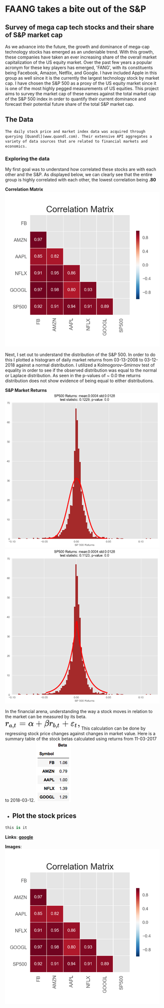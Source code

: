 # FAANG takes a bite out of the S&P
## Survey of mega cap tech stocks and their share of S&amp;P market cap

  As we advance into the future, the growth and dominance of mega-cap technology stocks has emerged as an undeniable trend. With this growth,  these companies have taken an ever increasing share of the overall market capitalization of the US equity market. Over the past few years a popular acronym for these key players has emerged, 'FANG', with its constituents being Facebook, Amazon, Netflix, and Google. I have included Apple in this group as well since it is the currently the largest technology stock by market cap. I have chosen the S&P 500 as a proxy of the US equity market since it is one of the most highly pegged measurements of US equities. This project aims to survey the market cap of these names against the total market cap of the S&P 500 index in order to quantify their current dominance and forecast their potential future share of the total S&P market cap.

## The Data
    The daily stock price and market index data was acquired through querying [Quandl](www.quandl.com). Their extensive API aggregates a variety of data sources that are related to financial markets and economics.  
### Exploring the data
  My first goal was to understand how correlated these stocks are with each other and the S&P. As displayed below, we can clearly see that the entire group is highly correlated with each other, the lowest correlation being **.80**

  **Correlation Matrix**
  ![corr](/images/correlation.png)

  Next, I set out to understand the distribution of the S&P 500. In order to do this I plotted a histogram of daily market returns from 03-13-2008 to 03-12-2018 against a normal distribution. I utilized a Kolmogorov–Smirnov test of equality in order to see if the observed distribution was equal to the normal or Laplace distribution. As seen in the p-values of ~ 0.0 the returns distribution does not show evidence of being equal to either distributions.  

  **S&P Market Returns**
  ![returns](/images/normal1.png)
  ![returns](/images/laplace1.png)

  In the financial arena, understanding the way a stock moves in relation to the market can be measured by its beta.
  ![beta](/images/beta.svg)
  This calculation can be done by regressing stock price changes against changes in market value. Here is a summary table of the stock betas calculated using returns from 11-03-2017 to 2018-03-12.
  ![fang betas](/images/fangbetas.png)

  





- Plot the stock prices
  -

~~~python
this is it
~~~


__Links__:
[**google**](www.google.com)

**Images**:
![correlation](/images/correlation.png)
